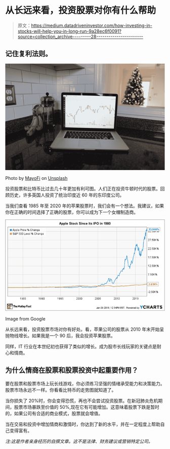 # 从长远来看，投资股票对你有什么帮助

> 原文：<https://medium.datadriveninvestor.com/how-investing-in-stocks-will-help-you-in-long-run-9a28ec6f0091?source=collection_archive---------28----------------------->

## 记住复利法则。

![](img/54b91032a1e503d57266c402fe6bd163.png)

Photo by [MayoFi](https://unsplash.com/@mayofi?utm_source=medium&utm_medium=referral) on [Unsplash](https://unsplash.com?utm_source=medium&utm_medium=referral)

投资股票和比特币比过去几十年更加有利可图。人们正在投资牛顿时代的股票。回顾历史，许多英国人投资了统治印度近 60 年的东印度公司。

当我们查看 1985 年至 2020 年的苹果股票时，我们会有一个想法。我建议，如果你在正确的时间选择了正确的股票，你可以成为下一个女帽制造商。

![](img/ec4f2c9d208cec0ffbe3af6f725306a5.png)

Image from Google

从长远来看，投资股票市场对你有好处。看，苹果公司的股票从 2010 年末开始呈抛物线增长。如果我是一个 90 后，我会投资苹果股票。

同样，IT 行业在本世纪初也获得了类似的增长。成为股市长线玩家的关键点是耐心和情商。

## 为什么情商在股票和股票投资中起重要作用？

要在股票和股票市场上玩长线游戏，你必须练习坚强的情绪承受能力和决策能力。股票市场永远不一样。你看看比特币的走势图就知道了。

当你损失了 20%时，你会变得恐慌，再也不会尝试投资股票。在新冠肺炎危机期间，股票市场暴跌至价值的 50%,现在它有可能增加。这意味着股票下跌是暂时的，如果公司有合适的商业模式，股票就会增值。

当在交易和投资中增加情商和激情时，你达到了新的水平，并在一定程度上帮助自己变得富有。

*注:这是作者亲身经历的自撰文章。这不是法律、财务建议或营销特定公司。*